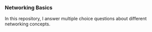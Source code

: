 ### Networking Basics
In this repository, I answer multiple choice questions about different networking concepts.
